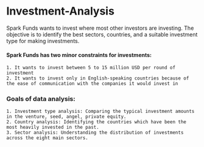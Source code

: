 # Investment-Analysis
Spark Funds wants to invest where most other investors are investing. The objective is to identify the best sectors, countries, and a suitable investment type for making investments.
#### Spark Funds has two minor constraints for investments:
    1. It wants to invest between 5 to 15 million USD per round of investment
    2. It wants to invest only in English-speaking countries because of the ease of communication with the companies it would invest in
### Goals of data analysis: 
    1. Investment type analysis: Comparing the typical investment amounts in the venture, seed, angel, private equity. 
    2. Country analysis: Identifying the countries which have been the most heavily invested in the past. 
    3. Sector analysis: Understanding the distribution of investments across the eight main sectors. 
